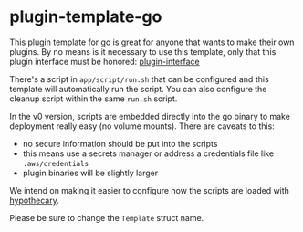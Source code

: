 # plugin-template-go

This plugin template for go is great for anyone that wants to make their own plugins. By no means is it necessary to use this template, only that this plugin interface must be honored: [plugin-interface](https://github.com/StandardRunbook/plugin-interface)

There's a script in `app/script/run.sh` that can be configured and this template will automatically run the script. You can also configure the cleanup script within the same `run.sh` script.

In the v0 version, scripts are embedded directly into the go binary to make deployment really easy (no volume mounts). There are caveats to this:

- no secure information should be put into the scripts
- this means use a secrets manager or address a credentials file like `.aws/credentials`
- plugin binaries will be slightly larger

We intend on making it easier to configure how the scripts are loaded with [hypothecary](https://github.com/StandardRunbook/hypothecary).

Please be sure to change the `Template` struct name.
